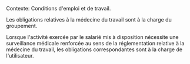Contexte: Conditions d'emploi et de travail.

Les obligations relatives à la médecine du travail sont à la charge du groupement.

Lorsque l'activité exercée par le salarié mis à disposition nécessite une surveillance médicale renforcée au sens de la réglementation relative à la médecine du travail, les obligations correspondantes sont à la charge de l'utilisateur.